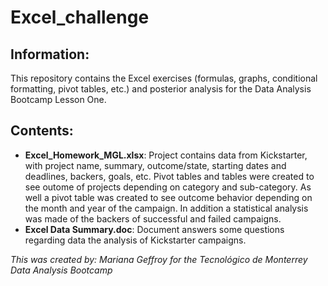 # Excel_challenge 
## Information: 
This repository contains the Excel exercises (formulas, graphs, conditional formatting, pivot tables, etc.) and posterior analysis for the Data Analysis Bootcamp Lesson One. 
## Contents: 
- **Excel_Homework_MGL.xlsx**: Project contains data from Kickstarter, with project name, summary, outcome/state, starting dates and deadlines, backers, goals, etc. Pivot tables and tables were created to see outome of projects depending on category and sub-category. As well a pivot table was created to see outcome behavior depending on the month and year of the campaign. In addition a statistical analysis was made of the backers of successful and failed campaigns. 
- **Excel Data Summary.doc**: Document answers some questions regarding data the analysis of Kickstarter campaigns. 



*This was created by: Mariana Geffroy*
*for the Tecnológico de Monterrey Data Analysis Bootcamp*
